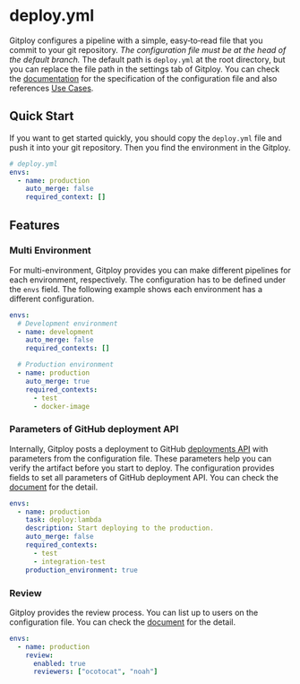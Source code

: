 # deploy.yml

Gitploy configures a pipeline with a simple, easy‑to‑read file that you commit to your git repository. *The configuration file must be at the head of the default branch.* The default path is `deploy.yml` at the root directory, but you can replace the file path in the settings tab of Gitploy. You can check the [documentation](../references/deploy.yml.md) for the specification of the configuration file and also references [Use Cases](../tasks/usecases.md).

## Quick Start

If you want to get started quickly, you should copy the `deploy.yml` file and push it into your git repository. Then you find the environment in the Gitploy.

```yaml
# deploy.yml
envs:
  - name: production
    auto_merge: false
    required_context: []
```

## Features
### Multi Environment

For multi-environment, Gitploy provides you can make different pipelines for each environment, respectively. The configuration has to be defined under the `envs` field. The following example shows each environment has a different configuration.

```yaml
envs:
  # Development environment
  - name: development
    auto_merge: false
    required_contexts: []

  # Production environment
  - name: production
    auto_merge: true
    required_contexts: 
      - test
      - docker-image
```

### Parameters of GitHub deployment API

Internally, Gitploy posts a deployment to GitHub [deployments API](https://docs.github.com/en/rest/reference/repos#create-a-deployment) with parameters from the configuration file. These parameters help you can verify the artifact before you start to deploy.  The configuration provides fields to set all parameters of GitHub deployment API. You can check the [document](../references/deploy.yml.md) for the detail.

```yaml
envs:
  - name: production
    task: deploy:lambda
    description: Start deploying to the production.
    auto_merge: false
    required_contexts:
      - test
      - integration-test
    production_environment: true
```
### Review

Gitploy provides the review process. You can list up to users on the configuration file. You can check the [document](./review.md) for the detail.

```yaml
envs:
  - name: production
    review:
      enabled: true
      reviewers: ["ocotocat", "noah"]
```

